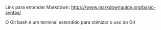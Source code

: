Link para entender Markdown: https://www.markdownguide.org/basic-syntax/





O Git bash é um terminal estendido para otimizar o uso do Git

